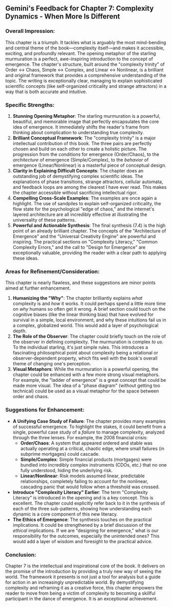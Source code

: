 ## Gemini's Feedback for Chapter 7: Complexity Dynamics - When More Is Different

### Overall Impression:

This chapter is a triumph. It tackles what is arguably the most mind-bending and central theme of the book—complexity itself—and makes it accessible, exciting, and profoundly relevant. The opening metaphor of the starling murmuration is a perfect, awe-inspiring introduction to the concept of emergence. The chapter's structure, built around the "complexity trinity" of Order ↔ Chaos, Simple ↔ Complex, and Linear ↔ Nonlinear, is a brilliant and original framework that provides a comprehensive understanding of the topic. The writing is exceptionally clear, managing to explain sophisticated scientific concepts (like self-organized criticality and strange attractors) in a way that is both accurate and intuitive.

### Specific Strengths:

1.  **Stunning Opening Metaphor**: The starling murmuration is a powerful, beautiful, and memorable image that perfectly encapsulates the core idea of emergence. It immediately shifts the reader's frame from thinking about complication to understanding true complexity.
2.  **Brilliant Conceptual Framework**: The "complexity trinity" is a major intellectual contribution of this book. The three pairs are perfectly chosen and build on each other to create a holistic picture. The progression from the *conditions* for emergence (Order/Chaos), to the *architecture* of emergence (Simple/Complex), to the *behavior* of emergence (Linear/Nonlinear) is a masterful piece of conceptual design.
3.  **Clarity in Explaining Difficult Concepts**: The chapter does an outstanding job of demystifying complex scientific ideas. The explanations of phase transitions, strange attractors, cellular automata, and feedback loops are among the clearest I have ever read. This makes the chapter accessible without sacrificing intellectual rigor.
4.  **Compelling Cross-Scale Examples**: The examples are once again a highlight. The use of sandpiles to explain self-organized criticality, the flow state for the psychological "edge of chaos," and the internet's layered architecture are all incredibly effective at illustrating the universality of these patterns.
5.  **Powerful and Actionable Synthesis**: The final synthesis (7.4) is the high point of an already brilliant chapter. The concepts of the "Architecture of Emergence" and the "Universal Creativity Engine" are powerful and inspiring. The practical sections on "Complexity Literacy," "Common Complexity Errors," and the call to "Design for Emergence" are exceptionally valuable, providing the reader with a clear path to applying these ideas.

### Areas for Refinement/Consideration:

This chapter is nearly flawless, and these suggestions are minor points aimed at further enhancement.

1.  **Humanizing the "Why"**: The chapter brilliantly explains *what* complexity is and *how* it works. It could perhaps spend a little more time on *why* humans so often get it wrong. A brief section could touch on the cognitive biases (like the linear thinking bias) that have evolved for survival in a simple, local environment, and why these intuitions fail us in a complex, globalized world. This would add a layer of psychological depth.
2.  **The Role of the Observer**: The chapter could briefly touch on the role of the observer in defining complexity. The murmuration is complex *to us*. To the individual starling, it's just simple rules. This introduces a fascinating philosophical point about complexity being a relational or observer-dependent property, which fits well with the book's overall theme of changing one's perception.
3.  **Visual Metaphors**: While the murmuration is a powerful opening, the chapter could be enhanced with a few more strong visual metaphors. For example, the "ladder of emergence" is a great concept that could be made more visual. The idea of a "phase diagram" (without getting too technical) could be used as a visual metaphor for the space between order and chaos.

### Suggestions for Enhancement:

*   **A Unifying Case Study of Failure**: The chapter provides many examples of successful emergence. To highlight the stakes, it could benefit from a single, powerful case study of a *failure* to manage complexity, analyzed through the three lenses. For example, the 2008 financial crisis:
    *   **Order/Chaos**: A system that appeared ordered and stable was actually operating at a critical, chaotic edge, where small failures (in subprime mortgages) could cascade.
    *   **Simple/Complex**: Simple financial products (mortgages) were bundled into incredibly complex instruments (CDOs, etc.) that no one fully understood, hiding the underlying risk.
    *   **Linear/Nonlinear**: Risk models assumed linear, predictable relationships, completely failing to account for the nonlinear, cascading panic that would follow when a threshold was crossed.
*   **Introduce "Complexity Literacy" Earlier**: The term "Complexity Literacy" is introduced in the opening and is a key concept. This is excellent. The chapter could explicitly refer back to it in the synthesis of each of the three sub-patterns, showing how understanding each dynamic is a core component of this new literacy.
*   **The Ethics of Emergence**: The synthesis touches on the practical implications. It could be strengthened by a brief discussion of the *ethical* implications. If we are "designing for emergence," what is our responsibility for the outcomes, especially the unintended ones? This would add a layer of wisdom and foresight to the practical advice.

### Conclusion:

Chapter 7 is the intellectual and inspirational core of the book. It delivers on the promise of the introduction by providing a truly new way of seeing the world. The framework it presents is not just a tool for analysis but a guide for action in an increasingly unpredictable world. By demystifying complexity and reframing it as a creative force, this chapter empowers the reader to move from being a victim of complexity to becoming a skillful participant in the dance of emergence. It is an exceptional achievement.

